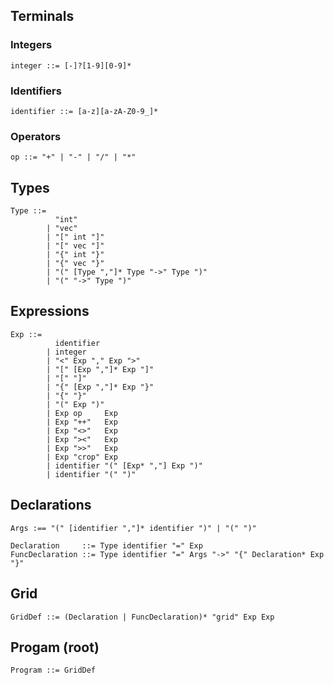 ## Terminals
### Integers
```ebnf
integer ::= [-]?[1-9][0-9]*
```

### Identifiers
```ebnf
identifier ::= [a-z][a-zA-Z0-9_]*
```

### Operators
```ebnf
op ::= "+" | "-" | "/" | "*"
```

## Types

```ebnf
Type ::= 
          "int" 
        | "vec" 
        | "[" int "]" 
        | "[" vec "]" 
        | "{" int "}" 
        | "{" vec "}" 
        | "(" [Type ","]* Type "->" Type ")"
        | "(" "->" Type ")"
```

## Expressions

```ebnf
Exp ::=
          identifier
        | integer
        | "<" Exp "," Exp ">"
        | "[" [Exp ","]* Exp "]"
        | "[" "]"
        | "{" [Exp ","]* Exp "}"
        | "{" "}"
        | "(" Exp ")"
        | Exp op     Exp
        | Exp "++"   Exp
        | Exp "<>"   Exp
        | Exp "><"   Exp
        | Exp ">>"   Exp
        | Exp "crop" Exp
        | identifier "(" [Exp* ","] Exp ")"
        | identifier "(" ")"
```

## Declarations
```ebnf
Args :== "(" [identifier ","]* identifier ")" | "(" ")"

Declaration     ::= Type identifier "=" Exp
FuncDeclaration ::= Type identifier "=" Args "->" "{" Declaration* Exp "}"
```

## Grid
```ebnf
GridDef ::= (Declaration | FuncDeclaration)* "grid" Exp Exp
```

## Progam (root)
```ebnf
Program ::= GridDef
```
